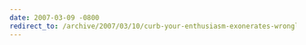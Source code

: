```yaml
---
date: 2007-03-09 -0800
redirect_to: /archive/2007/03/10/curb-your-enthusiasm-exonerates-wrongly-accused.aspx/
---
```

